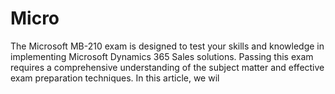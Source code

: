 # Micro
The Microsoft MB-210 exam is designed to test your skills and knowledge in implementing Microsoft Dynamics 365 Sales solutions. Passing this exam requires a comprehensive understanding of the subject matter and effective exam preparation techniques. In this article, we wil
